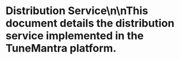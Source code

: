 # Distribution Service\n\nThis document details the distribution service implemented in the TuneMantra platform.
